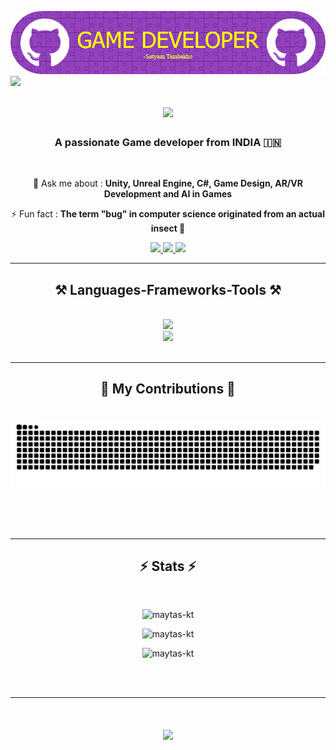 ![Header](./github-header-image.png)
<img align="left" src="https://visitor-badge.laobi.icu/badge?page_id=MAYTAS-KT.MAYTAS-KT" />

<h1 align="center">
    <img src="https://readme-typing-svg.herokuapp.com/?font=Righteous&size=35&center=true&vCenter=true&width=500&height=70&duration=3000&lines=Hi+There!+👋;+I'm+SATYAM+TAMBAKHE+!;" />
</h1>

<h3 align="center">A passionate Game developer from INDIA 🇮🇳</h3>

<br/>

<div align="center">
 
💬 Ask me about : **Unity, Unreal Engine, C#, Game Design, AR/VR Development and AI in Games**

⚡ Fun fact : **The term "bug" in computer science originated from an actual insect 🐞**

 </div>
 
<div align="center"> 
  <a href="mailto:satyam.tambakhe@gmail.com">
    <img src="https://img.shields.io/badge/Gmail-333333?style=for-the-badge&logo=gmail&logoColor=red" />
  </a>
  <a href="https://linkedin.com/in/satyam-tambakhe" target="_blank">
    <img src="https://img.shields.io/badge/LinkedIn-0077B5?style=for-the-badge&logo=linkedin&logoColor=white" target="_blank" />
  </a>
  <a href="">
     <img src="https://img.shields.io/badge/Portfolio-FF5722?style=for-the-badge&logo=todoist&logoColor=white" target="_blank" /> <!-- sqlite, safari, google-chrome are other good icon options -->
  </a>
</div>

 <hr/>
 
<h2 align="center">⚒️ Languages-Frameworks-Tools ⚒️</h2>
<br/>
<div align="center">
    <img src="https://skillicons.dev/icons?i=unity,unreal,cs,cpp,vscode,github,git" />
  <br>
    <img src="https://skillicons.dev/icons?i=photoshop,pycharm,python,visualstudio,c,java" /><br>
</div>

<br/>
<hr/>

<div align="center">
  <h2>🐍 My Contributions 🐍</h2>
  <br>
  <img alt="snake eating my contributions" src="https://raw.githubusercontent.com/MAYTAS-KT/MAYTAS-KT/output/github-contribution-grid-snake.svg" />
  
  <br/><br/><br/>
</div>

<hr/>

<h2 align="center">⚡ Stats ⚡</h2>
<br>

<p align="center">
  <img src="https://github-readme-stats.vercel.app/api?username=maytas-kt&show_icons=true&locale=en" alt="maytas-kt" />
</p>

<p align="center">
  <img src="https://github-readme-streak-stats.herokuapp.com/?user=maytas-kt" alt="maytas-kt" />
</p>

<p align="center">
  <img src="https://github-readme-stats.vercel.app/api/top-langs?username=maytas-kt&show_icons=true&locale=en&layout=compact" alt="maytas-kt" />
</p>
</div>

<br/><br/>

<hr/>
<h1 align="center">
    <img src="https://readme-typing-svg.herokuapp.com/?font=Righteous&size=35&center=true&vCenter=true&width=500&height=70&duration=5000&lines=Thanks+for+Stopping+by!+🙏;" />
</h1>

<br/>
